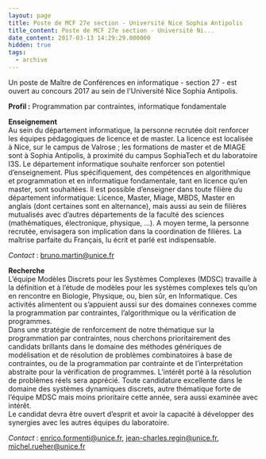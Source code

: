 ```yaml
---
layout: page
title: Poste de MCF 27e section - Université Nice Sophia Antipolis
title_content: Poste de MCF 27e section - Université Ni...
date_content: 2017-03-13 14:29:29.000000
hidden: true
tags:
  - archive
---
```

Un poste de Maître de Conférences en informatique - section 27 - est ouvert au
concours 2017 au sein de l'Université Nice Sophia Antipolis.  
  
 **Profil :** Programmation par contraintes, informatique fondamentale  
  
 **Enseignement**  
Au sein du département informatique, la personne recrutée doit renforcer les
équipes pédagogiques de licence et de master. La licence est localisée à Nice,
sur le campus de Valrose ; les formations de master et de MIAGE sont à Sophia
Antipolis, à proximité du campus SophiaTech et du laboratoire I3S. Le
département informatique souhaite renforcer son potentiel d’enseignement. Plus
spécifiquement, des compétences en algorithmique et programmation et en
informatique fondamentale, tant en licence qu’en master, sont souhaitées. Il
est possible d’enseigner dans toute filière du département informatique:
Licence, Master, Miage, MBDS, Master en anglais (dont certaines sont en
alternance), mais aussi au sein de filières mutualisés avec d’autres
départements de la faculté des sciences (mathématiques, électronique,
physique, ...). A moyen terme, la personne recrutée, envisagera son
implication dans la coordination de filières. La maîtrise parfaite du
Français, lu écrit et parlé est indispensable.  
  
 _Contact_ : [bruno.martin@unice.fr](mailto:bruno.martin@unice.fr)  
  
 **Recherche**  
L’équipe Modèles Discrets pour les Systèmes Complexes (MDSC) travaille à la
définition et à l’étude de modèles pour les systèmes complexes tels qu’on en
rencontre en Biologie, Physique, ou, bien sûr, en Informatique. Ces activités
alimentent ou s’appuient aussi sur des domaines connexes comme la
programmation par contraintes, l’algorithmique ou la vérification de
programmes.  
Dans une stratégie de renforcement de notre thématique sur la programmation
par contraintes, nous cherchons prioritairement des candidats brillants dans
le domaine des méthodes génériques de modélisation et de résolution de
problèmes combinatoires à base de contraintes, ou de la programmation par
contrainte et de l’interprétation abstraite pour la vérification de
programmes. L’intérêt porté à la résolution de problèmes réels sera apprécié.
Toute candidature excellente dans le domaine des systèmes dynamiques discrets,
autre thématique forte de l’équipe MDSC mais moins prioritaire cette année,
sera aussi examinée avec intérêt.  
Le candidat devra être ouvert d’esprit et avoir la capacité à développer des
synergies avec les autres équipes du laboratoire.  
  
 _Contact_ : [enrico.formenti@unice.fr](mailto:enrico.formenti@unice.fr),
[jean-charles.regin@unice.fr](mailto:jean-charles.regin@unice.fr),
[michel.rueher@unice.fr](mailto:michel.rueher@unice.fr)  

